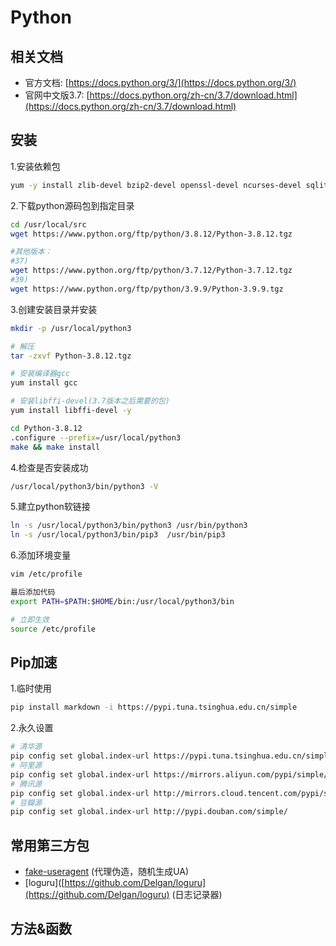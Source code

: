 # Python


## 相关文档

- 官方文档: [https://docs.python.org/3/](https://docs.python.org/3/)
- 官网中文版3.7: [https://docs.python.org/zh-cn/3.7/download.html](https://docs.python.org/zh-cn/3.7/download.html)


## 安装

1.安装依赖包
```bash
yum -y install zlib-devel bzip2-devel openssl-devel ncurses-devel sqlite-devel readline-devel tk-devel gdbm-devel db4-devel libpcap-devel xz-devel
```

2.下载python源码包到指定目录
```bash
cd /usr/local/src
wget https://www.python.org/ftp/python/3.8.12/Python-3.8.12.tgz

#其他版本：
#37)
wget https://www.python.org/ftp/python/3.7.12/Python-3.7.12.tgz
#39)
wget https://www.python.org/ftp/python/3.9.9/Python-3.9.9.tgz

```

3.创建安装目录并安装
```bash
mkdir -p /usr/local/python3

# 解压
tar -zxvf Python-3.8.12.tgz

# 安装编译器gcc
yum install gcc

# 安装libffi-devel(3.7版本之后需要的包)
yum install libffi-devel -y

cd Python-3.8.12
.configure --prefix=/usr/local/python3
make && make install
```

4.检查是否安装成功
```bash
/usr/local/python3/bin/python3 -V
```

5.建立python软链接
```bash
ln -s /usr/local/python3/bin/python3 /usr/bin/python3
ln -s /usr/local/python3/bin/pip3  /usr/bin/pip3
```

6.添加环境变量
```bash
vim /etc/profile

最后添加代码
export PATH=$PATH:$HOME/bin:/usr/local/python3/bin

# 立即生效
source /etc/profile
```

## Pip加速
1.临时使用

```bash
pip install markdown -i https://pypi.tuna.tsinghua.edu.cn/simple
```

2.永久设置

```bash
# 清华源
pip config set global.index-url https://pypi.tuna.tsinghua.edu.cn/simple
# 阿里源
pip config set global.index-url https://mirrors.aliyun.com/pypi/simple/
# 腾讯源
pip config set global.index-url http://mirrors.cloud.tencent.com/pypi/simple
# 豆瓣源
pip config set global.index-url http://pypi.douban.com/simple/
```



## 常用第三方包
- [fake-useragent](./package.md) (代理伪造，随机生成UA)
- [loguru]([https://github.com/Delgan/loguru](https://github.com/Delgan/loguru) (日志记录器)



## 方法&函数





